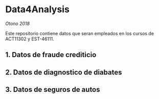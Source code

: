 # Data4Analysis

_Otono 2018_

Este repositorio contiene datos que seran empleados en los cursos de ACT11302 y EST-46111.

## 1. Datos de fraude crediticio

## 2. Datos de diagnostico de diabates

## 3. Datos de seguros de autos


